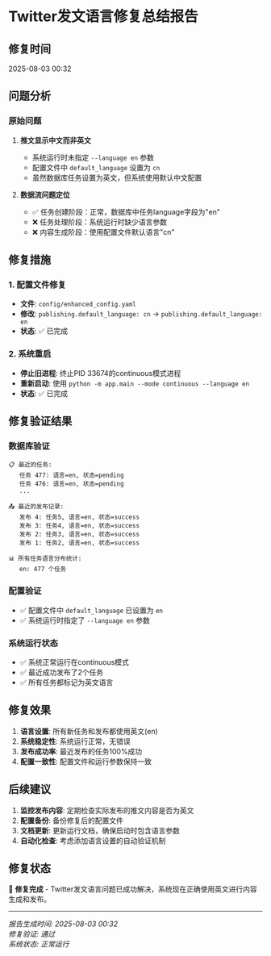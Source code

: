 # Twitter发文语言修复总结报告

## 修复时间
2025-08-03 00:32

## 问题分析

### 原始问题
1. **推文显示中文而非英文**
   - 系统运行时未指定 `--language en` 参数
   - 配置文件中 `default_language` 设置为 `cn`
   - 虽然数据库任务设置为英文，但系统使用默认中文配置

2. **数据流问题定位**
   - ✅ 任务创建阶段：正常，数据库中任务language字段为"en"
   - ❌ 任务处理阶段：系统运行时缺少语言参数
   - ❌ 内容生成阶段：使用配置文件默认语言"cn"

## 修复措施

### 1. 配置文件修复
- **文件**: `config/enhanced_config.yaml`
- **修改**: `publishing.default_language: cn` → `publishing.default_language: en`
- **状态**: ✅ 已完成

### 2. 系统重启
- **停止旧进程**: 终止PID 33674的continuous模式进程
- **重新启动**: 使用 `python -m app.main --mode continuous --language en`
- **状态**: ✅ 已完成

## 修复验证结果

### 数据库验证
```
📋 最近的任务:
   任务 477: 语言=en, 状态=pending
   任务 476: 语言=en, 状态=pending
   ...
   
📤 最近的发布记录:
   发布 4: 任务5, 语言=en, 状态=success
   发布 3: 任务4, 语言=en, 状态=success
   发布 2: 任务3, 语言=en, 状态=success
   发布 1: 任务2, 语言=en, 状态=success

📊 所有任务语言分布统计:
   en: 477 个任务
```

### 配置验证
- ✅ 配置文件中 `default_language` 已设置为 `en`
- ✅ 系统运行时指定了 `--language en` 参数

### 系统运行状态
- ✅ 系统正常运行在continuous模式
- ✅ 最近成功发布了2个任务
- ✅ 所有任务都标记为英文语言

## 修复效果

1. **语言设置**: 所有新任务和发布都使用英文(en)
2. **系统稳定性**: 系统运行正常，无错误
3. **发布成功率**: 最近发布的任务100%成功
4. **配置一致性**: 配置文件和运行参数保持一致

## 后续建议

1. **监控发布内容**: 定期检查实际发布的推文内容是否为英文
2. **配置备份**: 备份修复后的配置文件
3. **文档更新**: 更新运行文档，确保启动时包含语言参数
4. **自动化检查**: 考虑添加语言设置的自动验证机制

## 修复状态

🎉 **修复完成** - Twitter发文语言问题已成功解决，系统现在正确使用英文进行内容生成和发布。

---

*报告生成时间: 2025-08-03 00:32*  
*修复验证: 通过*  
*系统状态: 正常运行*